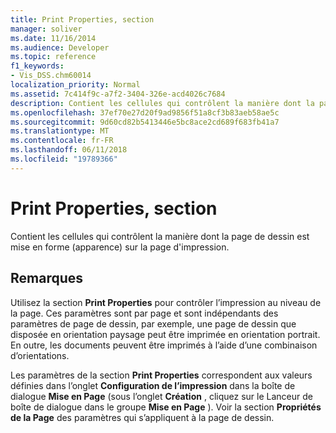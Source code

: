 ```yaml
---
title: Print Properties, section
manager: soliver
ms.date: 11/16/2014
ms.audience: Developer
ms.topic: reference
f1_keywords:
- Vis_DSS.chm60014
localization_priority: Normal
ms.assetid: 7c414f9c-a7f2-3404-326e-acd4026c7684
description: Contient les cellules qui contrôlent la manière dont la page de dessin est mise en forme (apparence) sur la page d'impression.
ms.openlocfilehash: 37ef70e27d20f9ad9856f51a8cf3b83aeb58ae5c
ms.sourcegitcommit: 9d60cd82b5413446e5bc8ace2cd689f683fb41a7
ms.translationtype: MT
ms.contentlocale: fr-FR
ms.lasthandoff: 06/11/2018
ms.locfileid: "19789366"
---
```

# <a name="print-properties-section"></a>Print Properties, section

Contient les cellules qui contrôlent la manière dont la page de dessin est mise en forme (apparence) sur la page d'impression. 
  
## <a name="remarks"></a>Remarques

Utilisez la section **Print Properties** pour contrôler l’impression au niveau de la page. Ces paramètres sont par page et sont indépendants des paramètres de page de dessin, par exemple, une page de dessin que disposée en orientation paysage peut être imprimée en orientation portrait. En outre, les documents peuvent être imprimés à l’aide d’une combinaison d’orientations. 
  
Les paramètres de la section **Print Properties** correspondent aux valeurs définies dans l’onglet **Configuration de l’impression** dans la boîte de dialogue **Mise en Page** (sous l’onglet **Création** , cliquez sur le Lanceur de boîte de dialogue dans le groupe **Mise en Page** ). Voir la section **Propriétés de la Page** des paramètres qui s’appliquent à la page de dessin. 
  

